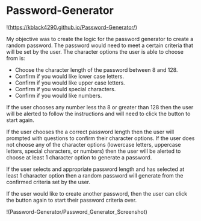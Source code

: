 # Password-Generator  
!(https://kblack4290.github.io/Password-Generator/)

My objective was to create the logic for the password generator to create a random password. The password would need to meet a certain criteria that will be set by the user. The character options the user is able to choose from is:

* Choose the character length of the password between 8 and 128.
* Confirm if you would like lower case letters.
* Confirm if you would like upper case letters.
* Confirm if you would special characters. 
* Confirm if you would like numbers.

If the user chooses any number less tha 8 or greater than 128 then the user will be alerted to follow the instructions and will need to click the button to start again. 

If the user chooses the a correct password length then the user will prompted with questions to confirm their character options. If the user does not choose any of the character options (lowercase letters, uppercase letters, special characters, or numbers) then the user will be alerted to choose at least 1 character option to generate a password. 

If the user selects and appropriate password length and has selected at least 1 character option then a random password will generate from the confirmed criteria set by the user. 

If the user would like to create another password, then the user can click the button again to start their password criteria over. 

!(Password-Generator/Password_Generator_Screenshot)